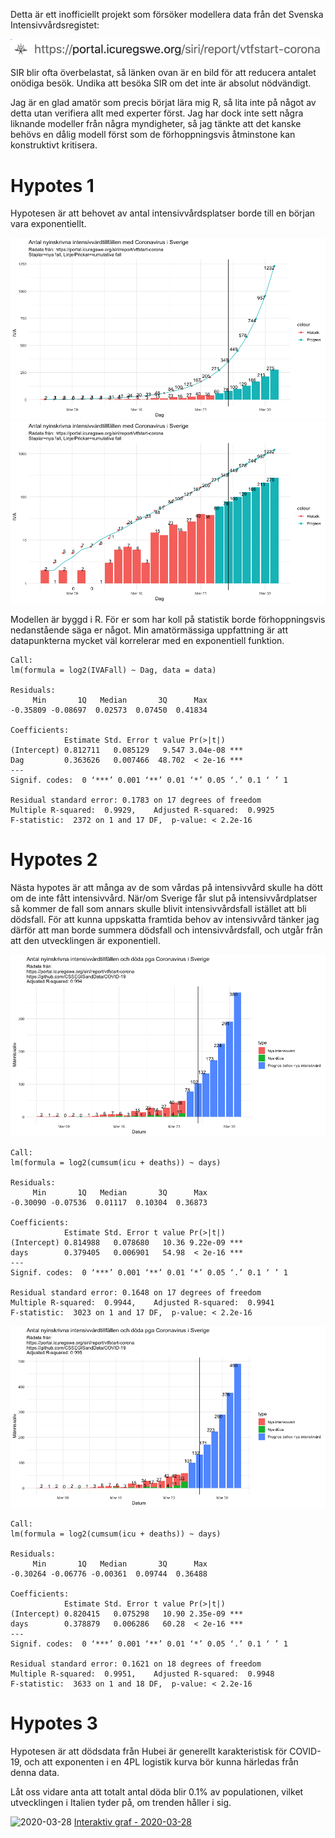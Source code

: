 Detta är ett inofficiellt projekt som försöker modellera data från det Svenska Intensivvårdsregistet:

![SIR url](https://github.com/joelonsql/sir/blob/master/sirurl.png?raw=true "SIR url")

SIR blir ofta överbelastat, så länken ovan är en bild för att reducera antalet onödiga besök. Undika att besöka SIR om det inte är absolut nödvändigt.

Jag är en glad amatör som precis börjat lära mig R, så lita inte på något av detta utan verifiera allt med experter först. Jag har dock inte sett några liknande modeller från några myndigheter, så jag tänkte att det kanske behövs en dålig modell först som de förhoppningsvis åtminstone kan konstruktivt kritisera.

# Hypotes 1

Hypotesen är att behovet av antal intensivvårdsplatser borde till en början vara exponentiellt.

![SIR modell Linear scale](https://github.com/joelonsql/sir/blob/master/sir_lin_2020-03-26.png?raw=true "SIR modell Linear scale")
![SIR modell Logarithmic scale](https://github.com/joelonsql/sir/blob/master/sir_log_2020-03-26.png?raw=true "SIR modell Logarithmic scale")

Modellen är byggd i R. För er som har koll på statistik borde förhoppningsvis nedanstående säga er något. Min amatörmässiga uppfattning är att datapunkterna mycket väl korrelerar med en exponentiell funktion.

```
Call:
lm(formula = log2(IVAFall) ~ Dag, data = data)

Residuals:
     Min       1Q   Median       3Q      Max 
-0.35809 -0.08697  0.02573  0.07450  0.41834 

Coefficients:
            Estimate Std. Error t value Pr(>|t|)    
(Intercept) 0.812711   0.085129   9.547 3.04e-08 ***
Dag         0.363626   0.007466  48.702  < 2e-16 ***
---
Signif. codes:  0 ‘***’ 0.001 ‘**’ 0.01 ‘*’ 0.05 ‘.’ 0.1 ‘ ’ 1

Residual standard error: 0.1783 on 17 degrees of freedom
Multiple R-squared:  0.9929,	Adjusted R-squared:  0.9925 
F-statistic:  2372 on 1 and 17 DF,  p-value: < 2.2e-16
```

# Hypotes 2

Nästa hypotes är att många av de som vårdas på intensivvård skulle ha dött om de inte fått intensivvård.
När/om Sverige får slut på intensivvårdplatser så kommer de fall som annars skulle blivit intensivvårdsfall istället att bli dödsfall.
För att kunna uppskatta framtida behov av intensivvård tänker jag därför att man borde summera dödsfall och intensivvårdsfall, och utgår från att den utvecklingen är exponentiell.

![SIR2](https://github.com/joelonsql/sir/blob/master/sir2_2020-03-26.png?raw=true "SIR2")

```
Call:
lm(formula = log2(cumsum(icu + deaths)) ~ days)

Residuals:
     Min       1Q   Median       3Q      Max 
-0.30090 -0.07536  0.01117  0.10304  0.36873 

Coefficients:
            Estimate Std. Error t value Pr(>|t|)    
(Intercept) 0.814988   0.078680   10.36 9.22e-09 ***
days        0.379405   0.006901   54.98  < 2e-16 ***
---
Signif. codes:  0 ‘***’ 0.001 ‘**’ 0.01 ‘*’ 0.05 ‘.’ 0.1 ‘ ’ 1

Residual standard error: 0.1648 on 17 degrees of freedom
Multiple R-squared:  0.9944,	Adjusted R-squared:  0.9941 
F-statistic:  3023 on 1 and 17 DF,  p-value: < 2.2e-16
```

![SIR2](https://github.com/joelonsql/sir/blob/master/sir2_2020-03-27.png?raw=true "SIR2")

```
Call:
lm(formula = log2(cumsum(icu + deaths)) ~ days)

Residuals:
     Min       1Q   Median       3Q      Max 
-0.30264 -0.06776 -0.00361  0.09744  0.36488 

Coefficients:
            Estimate Std. Error t value Pr(>|t|)    
(Intercept) 0.820415   0.075298   10.90 2.35e-09 ***
days        0.378879   0.006286   60.28  < 2e-16 ***
---
Signif. codes:  0 ‘***’ 0.001 ‘**’ 0.01 ‘*’ 0.05 ‘.’ 0.1 ‘ ’ 1

Residual standard error: 0.1621 on 18 degrees of freedom
Multiple R-squared:  0.9951,	Adjusted R-squared:  0.9948 
F-statistic:  3633 on 1 and 18 DF,  p-value: < 2.2e-16
```

# Hypotes 3

Hypotesen är att dödsdata från Hubei är generellt karakteristisk för COVID-19,
och att exponenten i en 4PL logistik kurva bör kunna härledas från denna data.

Låt oss vidare anta att totalt antal döda blir 0.1% av populationen,
vilket utvecklingen i Italien tyder på, om trenden håller i sig.

![2020-03-28](https://github.com/joelonsql/sir/blob/master/20200328.png?raw=true "2020-03-28")
[Interaktiv graf - 2020-03-28](https://rpubs.com/purrpurr/591008)


